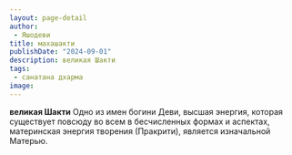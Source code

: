 ```yaml
---
layout: page-detail
author:
 - Яшодеви
title: махашакти
publishDate: "2024-09-01"
description: великая Шакти
tags:
 - санатана дхарма
image: 
---
```


__великая Шакти__
Одно из имен богини Деви, высшая энергия, которая существует повсюду во всем в бесчисленных формах и аспектах, материнская энергия творения (Пракрити), является изначальной Матерью.

